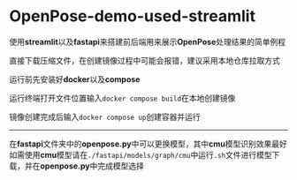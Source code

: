 # OpenPose-demo-used-streamlit
使用**streamlit**以及**fastapi**来搭建前后端用来展示**OpenPose**处理结果的简单例程  

直接下载压缩文件，在创建镜像过程中可能会报错，建议采用本地仓库拉取方式  

运行前先安装好**docker**以及**compose**

运行终端打开文件位置输入`docker compose build`在本地创建镜像  

镜像创建完成后输入`docker compose up`创建容器并运行  
***
在**fastapi**文件夹中的**openpose.py**中可以更换模型，其中**cmu**模型识别效果最好  
如需使用**cmu**模型请在`./fastapi/models/graph/cmu`中运行`.sh`文件进行模型下载，并在**openpose.py**中完成模型选择
